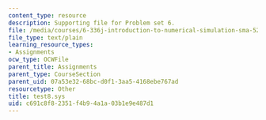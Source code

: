 ```yaml
---
content_type: resource
description: Supporting file for Problem set 6.
file: /media/courses/6-336j-introduction-to-numerical-simulation-sma-5211-fall-2003/c691c8f82351f4b94a1a03b1e9e487d1_test8.sys
file_type: text/plain
learning_resource_types:
- Assignments
ocw_type: OCWFile
parent_title: Assignments
parent_type: CourseSection
parent_uid: 07a53e32-68bc-d0f1-3aa5-4168ebe767ad
resourcetype: Other
title: test8.sys
uid: c691c8f8-2351-f4b9-4a1a-03b1e9e487d1
---
```

